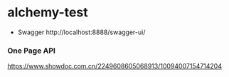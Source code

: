 # alchemy-test

* Swagger http://localhost:8888/swagger-ui/

### One Page API
https://www.showdoc.com.cn/2249608605068913/10094007154714204

    
